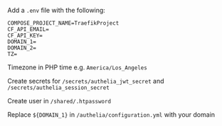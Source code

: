 Add a `.env` file with the following:

```
COMPOSE_PROJECT_NAME=TraefikProject
CF_API_EMAIL=
CF_API_KEY=
DOMAIN_1=
DOMAIN_2=
TZ=
```
Timezone in PHP time e.g. `America/Los_Angeles`

Create secrets for `/secrets/authelia_jwt_secret` and `/secrets/authelia_session_secret`

Create user in `/shared/.htpassword`

Replace `${DOMAIN_1}` in `/authelia/configuration.yml` with your domain
